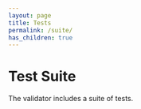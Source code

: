 ```yaml
---
layout: page
title: Tests
permalink: /suite/
has_children: true
---
```


# Test Suite
The validator includes a suite of tests.

